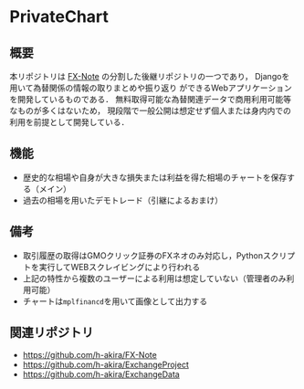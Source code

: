 # PrivateChart
## 概要
本リポジトリは
[FX-Note](https://github.com/h-akira/FX-Note)
の分割した後継リポジトリの一つであり，
Djangoを用いて為替関係の情報の取りまとめや振り返り
ができるWebアプリケーションを開発しているものである．
無料取得可能な為替関連データで商用利用可能等なものが多くはないため，
現段階で一般公開は想定せず個人または身内内での利用を前提として開発している．

## 機能
- 歴史的な相場や自身が大きな損失または利益を得た相場のチャートを保存する（メイン）
- 過去の相場を用いたデモトレード（引継によるおまけ）

## 備考
- 取引履歴の取得はGMOクリック証券のFXネオのみ対応し，Pythonスクリプトを実行してWEBスクレイビングにより行われる
- 上記の特性から複数のユーザーによる利用は想定していない（管理者のみ利用可能）
- チャートは`mplfinancd`を用いて画像として出力する

## 関連リポジトリ
- https://github.com/h-akira/FX-Note
- https://github.com/h-akira/ExchangeProject
- https://github.com/h-akira/ExchangeData
